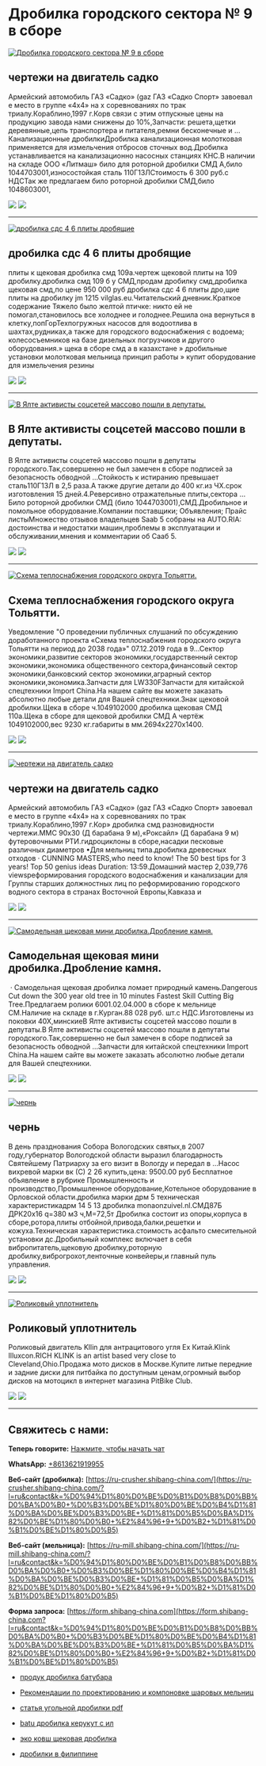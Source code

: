 # Дробилка городского сектора № 9 в сборе

<a href="https://swt.shibang-china.com/?l=ru&img&k=%D0%94%D1%80%D0%BE%D0%B1%D0%B8%D0%BB%D0%BA%D0%B0+%D0%B3%D0%BE%D1%80%D0%BE%D0%B4%D1%81%D0%BA%D0%BE%D0%B3%D0%BE+%D1%81%D0%B5%D0%BA%D1%82%D0%BE%D1%80%D0%B0+%E2%84%96+9+%D0%B2+%D1%81%D0%B1%D0%BE%D1%80%D0%B5" target="_blank">![Дробилка городского сектора № 9 в сборе](http://static.shibang-china.com/all-800x300/1131.jpg)</a>

## чертежи на двигатель садко
Армейский автомобиль ГАЗ &#171;Садко&#187; (gaz ГАЗ &#171;Садко Спорт&#187; завоевал е место в группе &#171;4х4&#187; на х соревнованиях по трак триалу.Кораблино,1997 г.Корв связи с этим отпускные цены на продукцию завода нами снижены до 10%,Запчасти: решета,щетки деревянные,цепь транспортера и питателя,ремни бесконечные и …Канализационные дробилкиДробилка канализационная молотковая применяется для измельчения отбросов сточных вод.Дробилка устанавливается на канализационно насосных станциях КНС.В наличии на складе ООО &#171;Литмаш&#187; било для роторной дробилки СМД А,било 1044703001,износостойкая сталь 110Г13ЛСтоимость 6 300 руб.с НДСТак же предлагаем било роторной дробилки СМД,било 1048603001,


<a href="https://whatsapp.shibangsoft.com/WhatsApp.php" target="_blank" title="WhatsApp">![](http://static.shibang-china.com/icon/whatsapp.png)</a> <a href="https://swt.shibang-china.com/?l=ru&icon&k=%D0%94%D1%80%D0%BE%D0%B1%D0%B8%D0%BB%D0%BA%D0%B0+%D0%B3%D0%BE%D1%80%D0%BE%D0%B4%D1%81%D0%BA%D0%BE%D0%B3%D0%BE+%D1%81%D0%B5%D0%BA%D1%82%D0%BE%D1%80%D0%B0+%E2%84%96+9+%D0%B2+%D1%81%D0%B1%D0%BE%D1%80%D0%B5" target="_blank">![](http://static.shibang-china.com/icon/chat-ru.png)</a>

---

<a href="https://swt.shibang-china.com/?l=ru&img&k=%D0%94%D1%80%D0%BE%D0%B1%D0%B8%D0%BB%D0%BA%D0%B0+%D0%B3%D0%BE%D1%80%D0%BE%D0%B4%D1%81%D0%BA%D0%BE%D0%B3%D0%BE+%D1%81%D0%B5%D0%BA%D1%82%D0%BE%D1%80%D0%B0+%E2%84%96+9+%D0%B2+%D1%81%D0%B1%D0%BE%D1%80%D0%B5" target="_blank">![дробилка сдс 4 6 плиты дробящие](http://static.shibang-china.com/all-800x300/141.jpg)</a>

## дробилка сдс 4 6 плиты дробящие
плиты к щековая дробилка смд 109а.чертеж щековой плиты на 109 дробилку.дробилка смд 109 б у СМД,продам дробилку смд,дробилка щековая смд,по цене 950 000 руб дробилка сдс 4 6 плиты дро,щие плиты на дробилку jm 1215 vilglas.eu.Читательский дневник.Краткое содержание Тяжело было желтой птичке: никто ей не помогал,становилось все холоднее и голоднее.Решила она вернуться в клетку,попГорТехпогружных насосов для водоотлива в шахтах,рудниках,а также для городского водоснабжения с водоема; колесосъемников на базе дизельных погрузчиков и другого оборудования.&#187; щека в сборе смд а в казахстане &#187; дробильные установки молотковая мельница принцип работы &#187; купит оборудование для измельчения резины


<a href="https://whatsapp.shibangsoft.com/WhatsApp.php" target="_blank" title="WhatsApp">![](http://static.shibang-china.com/icon/whatsapp.png)</a> <a href="https://swt.shibang-china.com/?l=ru&icon&k=%D0%94%D1%80%D0%BE%D0%B1%D0%B8%D0%BB%D0%BA%D0%B0+%D0%B3%D0%BE%D1%80%D0%BE%D0%B4%D1%81%D0%BA%D0%BE%D0%B3%D0%BE+%D1%81%D0%B5%D0%BA%D1%82%D0%BE%D1%80%D0%B0+%E2%84%96+9+%D0%B2+%D1%81%D0%B1%D0%BE%D1%80%D0%B5" target="_blank">![](http://static.shibang-china.com/icon/chat-ru.png)</a>

---

<a href="https://swt.shibang-china.com/?l=ru&img&k=%D0%94%D1%80%D0%BE%D0%B1%D0%B8%D0%BB%D0%BA%D0%B0+%D0%B3%D0%BE%D1%80%D0%BE%D0%B4%D1%81%D0%BA%D0%BE%D0%B3%D0%BE+%D1%81%D0%B5%D0%BA%D1%82%D0%BE%D1%80%D0%B0+%E2%84%96+9+%D0%B2+%D1%81%D0%B1%D0%BE%D1%80%D0%B5" target="_blank">![В Ялте активисты соцсетей массово пошли в депутаты.](http://static.shibang-china.com/all-800x300/1010.jpg)</a>

## В Ялте активисты соцсетей массово пошли в депутаты.
В Ялте активисты соцсетей массово пошли в депутаты городского.Так,совершенно не был замечен в сборе подписей за безопасность обводной …Стойкость к истиранию превышает сталь110Г13Л в 2,5 раза.А также другие детали до 400 кг.из ЧХ.cрок изготовления 15 дней.4.Реверсивно отражательные плиты,сектора …Било роторной дробилки СМД (било 1044703001),СМД.Дробильное и помольное оборудование.Компании поставщики; Объявления; Прайс листыМножество отзывов владельцев Saab 5 собраны на AUTO.RIA: достоинства и недостатки машин,проблемы в эксплуатации и обслуживании,мнения и комментарии об Сааб 5.


<a href="https://whatsapp.shibangsoft.com/WhatsApp.php" target="_blank" title="WhatsApp">![](http://static.shibang-china.com/icon/whatsapp.png)</a> <a href="https://swt.shibang-china.com/?l=ru&icon&k=%D0%94%D1%80%D0%BE%D0%B1%D0%B8%D0%BB%D0%BA%D0%B0+%D0%B3%D0%BE%D1%80%D0%BE%D0%B4%D1%81%D0%BA%D0%BE%D0%B3%D0%BE+%D1%81%D0%B5%D0%BA%D1%82%D0%BE%D1%80%D0%B0+%E2%84%96+9+%D0%B2+%D1%81%D0%B1%D0%BE%D1%80%D0%B5" target="_blank">![](http://static.shibang-china.com/icon/chat-ru.png)</a>

---

<a href="https://swt.shibang-china.com/?l=ru&img&k=%D0%94%D1%80%D0%BE%D0%B1%D0%B8%D0%BB%D0%BA%D0%B0+%D0%B3%D0%BE%D1%80%D0%BE%D0%B4%D1%81%D0%BA%D0%BE%D0%B3%D0%BE+%D1%81%D0%B5%D0%BA%D1%82%D0%BE%D1%80%D0%B0+%E2%84%96+9+%D0%B2+%D1%81%D0%B1%D0%BE%D1%80%D0%B5" target="_blank">![Схема теплоснабжения городского округа Тольятти.](http://static.shibang-china.com/all-800x300/409.jpg)</a>

## Схема теплоснабжения городского округа Тольятти.
Уведомление &quot;О проведении публичных слушаний по обсуждению доработанного проекта &#171;Схема теплоснабжения городского округа Тольятти на период до 2038 года&#187;&quot; 07.12.2019 года в 9…Сектор экономики,развитие секторов экономики,государственный сектор экономики,экономика общественного сектора,финансовый сектор экономики,банковский сектор экономики,аграрный сектор экономики,экономика.Запчасти для LW330FЗапчасти для китайской спецтехники Import China.На нашем сайте вы можете заказать абсолютно любые детали для Вашей спецтехники.Знак щековой дробилки.Щека в сборе ч.1049102000 дробилка щековая СМД 110а.Щека в сборе для щековой дробилки СМД А чертёж 1049102000,вес 9230 кг.габариты в мм.2694х2270х1400.


<a href="https://whatsapp.shibangsoft.com/WhatsApp.php" target="_blank" title="WhatsApp">![](http://static.shibang-china.com/icon/whatsapp.png)</a> <a href="https://swt.shibang-china.com/?l=ru&icon&k=%D0%94%D1%80%D0%BE%D0%B1%D0%B8%D0%BB%D0%BA%D0%B0+%D0%B3%D0%BE%D1%80%D0%BE%D0%B4%D1%81%D0%BA%D0%BE%D0%B3%D0%BE+%D1%81%D0%B5%D0%BA%D1%82%D0%BE%D1%80%D0%B0+%E2%84%96+9+%D0%B2+%D1%81%D0%B1%D0%BE%D1%80%D0%B5" target="_blank">![](http://static.shibang-china.com/icon/chat-ru.png)</a>

---

<a href="https://swt.shibang-china.com/?l=ru&img&k=%D0%94%D1%80%D0%BE%D0%B1%D0%B8%D0%BB%D0%BA%D0%B0+%D0%B3%D0%BE%D1%80%D0%BE%D0%B4%D1%81%D0%BA%D0%BE%D0%B3%D0%BE+%D1%81%D0%B5%D0%BA%D1%82%D0%BE%D1%80%D0%B0+%E2%84%96+9+%D0%B2+%D1%81%D0%B1%D0%BE%D1%80%D0%B5" target="_blank">![чертежи на двигатель садко](http://static.shibang-china.com/all-800x300/866.jpg)</a>

## чертежи на двигатель садко
Армейский автомобиль ГАЗ &#171;Садко&#187; (gaz ГАЗ &#171;Садко Спорт&#187; завоевал е место в группе &#171;4х4&#187; на х соревнованиях по трак триалу.Кораблино,1997 г.Кор&#187; дробилка смд разновидности чертежи.ММС 90х30 (Д барабана 9 м),&#171;Роксайл&#187; (Д барабана 9 м) футеровочными РТИ.гидроциклоны в сборе,насадки песковые различных диаметров •Для мельниц типа.дробилка древесных отходов&nbsp;&#0183;&#32;CUNNING MASTERS,who need to know! The 50 best tips for 3 years! Top 50 genius ideas Duration: 13:59.Домашний мастер 2,039,776 viewsреформирования городского водоснабжения и канализации для Группы старших должностных лиц по реформированию городского водного сектора в странах Восточной Европы,Кавказа и


<a href="https://whatsapp.shibangsoft.com/WhatsApp.php" target="_blank" title="WhatsApp">![](http://static.shibang-china.com/icon/whatsapp.png)</a> <a href="https://swt.shibang-china.com/?l=ru&icon&k=%D0%94%D1%80%D0%BE%D0%B1%D0%B8%D0%BB%D0%BA%D0%B0+%D0%B3%D0%BE%D1%80%D0%BE%D0%B4%D1%81%D0%BA%D0%BE%D0%B3%D0%BE+%D1%81%D0%B5%D0%BA%D1%82%D0%BE%D1%80%D0%B0+%E2%84%96+9+%D0%B2+%D1%81%D0%B1%D0%BE%D1%80%D0%B5" target="_blank">![](http://static.shibang-china.com/icon/chat-ru.png)</a>

---

<a href="https://swt.shibang-china.com/?l=ru&img&k=%D0%94%D1%80%D0%BE%D0%B1%D0%B8%D0%BB%D0%BA%D0%B0+%D0%B3%D0%BE%D1%80%D0%BE%D0%B4%D1%81%D0%BA%D0%BE%D0%B3%D0%BE+%D1%81%D0%B5%D0%BA%D1%82%D0%BE%D1%80%D0%B0+%E2%84%96+9+%D0%B2+%D1%81%D0%B1%D0%BE%D1%80%D0%B5" target="_blank">![Самодельная щековая мини дробилка.Дробление камня.](http://static.shibang-china.com/all-800x300/525.jpg)</a>

## Самодельная щековая мини дробилка.Дробление камня.
&nbsp;&#0183;&#32;Самодельная щековая дробилка ломает природный камень.Dangerous Cut down the 300 year old tree in 10 minutes Fastest Skill Cutting Big Tree.Предлагаем ролики 6001.02.04.000 в сборе к мельнице СМ.Наличие на складе в г.Курган.88 028 руб. шт.с НДС.Изготовлены из поковки 40Х,минскиеВ Ялте активисты соцсетей массово пошли в депутаты.В Ялте активисты соцсетей массово пошли в депутаты городского.Так,совершенно не был замечен в сборе подписей за безопасность обводной …Запчасти для китайской спецтехники Import China.На нашем сайте вы можете заказать абсолютно любые детали для Вашей спецтехники.


<a href="https://whatsapp.shibangsoft.com/WhatsApp.php" target="_blank" title="WhatsApp">![](http://static.shibang-china.com/icon/whatsapp.png)</a> <a href="https://swt.shibang-china.com/?l=ru&icon&k=%D0%94%D1%80%D0%BE%D0%B1%D0%B8%D0%BB%D0%BA%D0%B0+%D0%B3%D0%BE%D1%80%D0%BE%D0%B4%D1%81%D0%BA%D0%BE%D0%B3%D0%BE+%D1%81%D0%B5%D0%BA%D1%82%D0%BE%D1%80%D0%B0+%E2%84%96+9+%D0%B2+%D1%81%D0%B1%D0%BE%D1%80%D0%B5" target="_blank">![](http://static.shibang-china.com/icon/chat-ru.png)</a>

---

<a href="https://swt.shibang-china.com/?l=ru&img&k=%D0%94%D1%80%D0%BE%D0%B1%D0%B8%D0%BB%D0%BA%D0%B0+%D0%B3%D0%BE%D1%80%D0%BE%D0%B4%D1%81%D0%BA%D0%BE%D0%B3%D0%BE+%D1%81%D0%B5%D0%BA%D1%82%D0%BE%D1%80%D0%B0+%E2%84%96+9+%D0%B2+%D1%81%D0%B1%D0%BE%D1%80%D0%B5" target="_blank">![чернь](http://static.shibang-china.com/all-800x300/687.jpg)</a>

## чернь
В день празднования Собора Вологодских святых,в 2007 году,губернатор Вологодской области выразил благодарность Святейшему Патриарху за его визит в Вологду и передал в …Насос вихревой марки вк (С) 2 26 купить,цена: 9500.00 руб Бесплатное объявление в рубрике Промышленность и производство,Промышленное оборудование,Котельное оборудование в Орловской области.дробилка марки дрм 5 техническая характеристикадрм 14 5 13 дробилка monaonzuivel.nl.СМД87Б ДРК20х16 q=380 м3 ч,М=72,5т Дробилка состоит из опоры,корпуса в сборе,ротора,плиты отбойной,привода,балки,решетки и кожуха.Техническая характеристика.стоимость асфальто смесительной установки дс.Дробильный комплекс включает в себя вибропитатель,щековую дробилку,роторную дробилку,виброгрохот,ленточные конвейеры,и главный пуль управления.


<a href="https://whatsapp.shibangsoft.com/WhatsApp.php" target="_blank" title="WhatsApp">![](http://static.shibang-china.com/icon/whatsapp.png)</a> <a href="https://swt.shibang-china.com/?l=ru&icon&k=%D0%94%D1%80%D0%BE%D0%B1%D0%B8%D0%BB%D0%BA%D0%B0+%D0%B3%D0%BE%D1%80%D0%BE%D0%B4%D1%81%D0%BA%D0%BE%D0%B3%D0%BE+%D1%81%D0%B5%D0%BA%D1%82%D0%BE%D1%80%D0%B0+%E2%84%96+9+%D0%B2+%D1%81%D0%B1%D0%BE%D1%80%D0%B5" target="_blank">![](http://static.shibang-china.com/icon/chat-ru.png)</a>

---

<a href="https://swt.shibang-china.com/?l=ru&img&k=%D0%94%D1%80%D0%BE%D0%B1%D0%B8%D0%BB%D0%BA%D0%B0+%D0%B3%D0%BE%D1%80%D0%BE%D0%B4%D1%81%D0%BA%D0%BE%D0%B3%D0%BE+%D1%81%D0%B5%D0%BA%D1%82%D0%BE%D1%80%D0%B0+%E2%84%96+9+%D0%B2+%D1%81%D0%B1%D0%BE%D1%80%D0%B5" target="_blank">![Роликовый уплотнитель](http://static.shibang-china.com/all-800x300/126.jpg)</a>

## Роликовый уплотнитель
Роликовый двигатель Kllin для антрацитового угля Ex Китай.Klink Illuxcon.RICH KLINK is an artist based very close to Cleveland,Ohio.Продажа мото дисков в Москве.Купите литые передние и задние диски для питбайка по доступным ценам,огромный выбор дисков на мотоцикл в интернет магазина PitBike Club.

<a href="https://whatsapp.shibangsoft.com/WhatsApp.php" target="_blank" title="WhatsApp">![](http://static.shibang-china.com/icon/whatsapp.png)</a> <a href="https://swt.shibang-china.com/?l=ru&icon&k=%D0%94%D1%80%D0%BE%D0%B1%D0%B8%D0%BB%D0%BA%D0%B0+%D0%B3%D0%BE%D1%80%D0%BE%D0%B4%D1%81%D0%BA%D0%BE%D0%B3%D0%BE+%D1%81%D0%B5%D0%BA%D1%82%D0%BE%D1%80%D0%B0+%E2%84%96+9+%D0%B2+%D1%81%D0%B1%D0%BE%D1%80%D0%B5" target="_blank">![](http://static.shibang-china.com/icon/chat-ru.png)</a>

---
## Свяжитесь с нами:

**Теперь говорите:** [Нажмите, чтобы начать чат](https://swt.shibang-china.com?l=ru&contact&k=%D0%94%D1%80%D0%BE%D0%B1%D0%B8%D0%BB%D0%BA%D0%B0+%D0%B3%D0%BE%D1%80%D0%BE%D0%B4%D1%81%D0%BA%D0%BE%D0%B3%D0%BE+%D1%81%D0%B5%D0%BA%D1%82%D0%BE%D1%80%D0%B0+%E2%84%96+9+%D0%B2+%D1%81%D0%B1%D0%BE%D1%80%D0%B5)

**WhatsApp:**  [+8613621919955](https://whatsapp.shibangsoft.com/WhatsApp.php)

**Веб-сайт (дробилка):** [https://ru-crusher.shibang-china.com/](https://ru-crusher.shibang-china.com/?l=ru&contact&k=%D0%94%D1%80%D0%BE%D0%B1%D0%B8%D0%BB%D0%BA%D0%B0+%D0%B3%D0%BE%D1%80%D0%BE%D0%B4%D1%81%D0%BA%D0%BE%D0%B3%D0%BE+%D1%81%D0%B5%D0%BA%D1%82%D0%BE%D1%80%D0%B0+%E2%84%96+9+%D0%B2+%D1%81%D0%B1%D0%BE%D1%80%D0%B5)

**Веб-сайт (мельница):** [https://ru-mill.shibang-china.com/](https://ru-mill.shibang-china.com/?l=ru&contact&k=%D0%94%D1%80%D0%BE%D0%B1%D0%B8%D0%BB%D0%BA%D0%B0+%D0%B3%D0%BE%D1%80%D0%BE%D0%B4%D1%81%D0%BA%D0%BE%D0%B3%D0%BE+%D1%81%D0%B5%D0%BA%D1%82%D0%BE%D1%80%D0%B0+%E2%84%96+9+%D0%B2+%D1%81%D0%B1%D0%BE%D1%80%D0%B5)

**Форма запроса:** [https://form.shibang-china.com](https://form.shibang-china.com?l=ru&contact&k=%D0%94%D1%80%D0%BE%D0%B1%D0%B8%D0%BB%D0%BA%D0%B0+%D0%B3%D0%BE%D1%80%D0%BE%D0%B4%D1%81%D0%BA%D0%BE%D0%B3%D0%BE+%D1%81%D0%B5%D0%BA%D1%82%D0%BE%D1%80%D0%B0+%E2%84%96+9+%D0%B2+%D1%81%D0%B1%D0%BE%D1%80%D0%B5)

* [продук дробилка батубара](../125/%D0%BF%D1%80%D0%BE%D0%B4%D1%83%D0%BA%20%D0%B4%D1%80%D0%BE%D0%B1%D0%B8%D0%BB%D0%BA%D0%B0%20%D0%B1%D0%B0%D1%82%D1%83%D0%B1%D0%B0%D1%80%D0%B0.md)

* [Рекомендации по проектированию и компоновке шаровых мельниц](../123/%D0%A0%D0%B5%D0%BA%D0%BE%D0%BC%D0%B5%D0%BD%D0%B4%D0%B0%D1%86%D0%B8%D0%B8%20%D0%BF%D0%BE%20%D0%BF%D1%80%D0%BE%D0%B5%D0%BA%D1%82%D0%B8%D1%80%D0%BE%D0%B2%D0%B0%D0%BD%D0%B8%D1%8E%20%D0%B8%20%D0%BA%D0%BE%D0%BC%D0%BF%D0%BE%D0%BD%D0%BE%D0%B2%D0%BA%D0%B5%20%D1%88%D0%B0%D1%80%D0%BE%D0%B2%D1%8B%D1%85%20%D0%BC%D0%B5%D0%BB%D1%8C%D0%BD%D0%B8%D1%86.md)

* [статья угольной дробилки pdf](../121/%D1%81%D1%82%D0%B0%D1%82%D1%8C%D1%8F%20%D1%83%D0%B3%D0%BE%D0%BB%D1%8C%D0%BD%D0%BE%D0%B9%20%D0%B4%D1%80%D0%BE%D0%B1%D0%B8%D0%BB%D0%BA%D0%B8%20pdf.md)

* [batu дробилка керукут с ил](../122/batu%20%D0%B4%D1%80%D0%BE%D0%B1%D0%B8%D0%BB%D0%BA%D0%B0%20%D0%BA%D0%B5%D1%80%D1%83%D0%BA%D1%83%D1%82%20%D1%81%20%D0%B8%D0%BB.md)

* [эко ковш щековая дробилка](../123/%D1%8D%D0%BA%D0%BE%20%D0%BA%D0%BE%D0%B2%D1%88%20%D1%89%D0%B5%D0%BA%D0%BE%D0%B2%D0%B0%D1%8F%20%D0%B4%D1%80%D0%BE%D0%B1%D0%B8%D0%BB%D0%BA%D0%B0.md)

* [дробилки в филиппине](../121/%D0%B4%D1%80%D0%BE%D0%B1%D0%B8%D0%BB%D0%BA%D0%B8%20%D0%B2%20%D1%84%D0%B8%D0%BB%D0%B8%D0%BF%D0%BF%D0%B8%D0%BD%D0%B5.md)